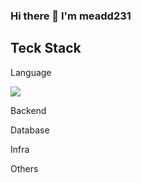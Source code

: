 ### Hi there 👋 I'm meadd231

## Teck Stack

Language
<!-- js -->
<img src="https://img.shields.io/badge/javascript-F7DF1E?style=for-the-badge&logo=javascript&logoColor=black">


Backend

Database

Infra

Others

<!--
**meadd231/meadd231** is a ✨ _special_ ✨ repository because its `README.md` (this file) appears on your GitHub profile.

Here are some ideas to get you started:

- 🔭 I’m currently working on ...
- 🌱 I’m currently learning ...
- 👯 I’m looking to collaborate on ...
- 🤔 I’m looking for help with ...
- 💬 Ask me about ...
- 📫 How to reach me: ...
- 😄 Pronouns: ...
- ⚡ Fun fact: ...
-->
